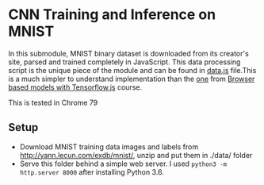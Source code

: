 # CNN Training and Inference on MNIST 

In this submodule, MNIST binary dataset is downloaded from its creator's site, parsed and trained completely in JavaScript. This data processing script is the unique piece of the module and can be found in [data.js](data.js) file.This is a much simpler to understand implementation than the [one](https://github.com/lmoroney/dlaicourse/blob/master/TensorFlow%20Deployment/Course%201%20-%20TensorFlow-JS/Week%202/Examples/data.js) from [Browser based models with Tensorflow.js](https://www.coursera.org/learn/browser-based-models-tensorflow/home/welcome) course.

This is tested in Chrome 79

## Setup
- Download MNIST training data images and labels from http://yann.lecun.com/exdb/mnist/, unzip and put them in ./data/ folder
- Serve this folder behind a simple web server. I used `python3 -m http.server 8000` after installing Python 3.6.
